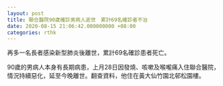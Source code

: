 ```yaml
---
layout: post
title: 聯合醫院90歲確診男病人逝世　累計69名確診者不治
date: 2020-08-15 21:06:42.000000000 +08:00
categories: rthk
---
```


再多一名長者感染新型肺炎後離世，累計69名確診患者死亡。

90歲的男病人本身有長期病患，上月28日因發燒、咳嗽及喉嚨痛入住聯合醫院，情況持續惡化，延至今晚離世。翻查資料，他住在黃大仙竹園北邨松園樓。
